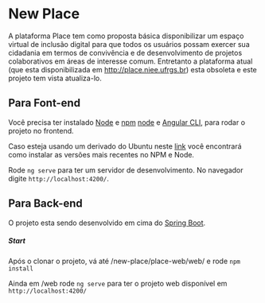 # New Place

A plataforma Place tem como proposta básica disponibilizar um espaço virtual de inclusão digital para que todos os usuários possam exercer sua cidadania em termos de convivência e de desenvolvimento de projetos colaborativos em áreas de interesse comum. Entretanto a plataforma atual (que esta disponibilizada em http://place.niee.ufrgs.br) esta obsoleta e este projeto tem vista atualiza-lo.

## Para Font-end

Você precisa ter instalado [Node](https://nodejs.org/) e [npm](https://www.npmjs.com/) [node](https://nodejs.org/en/) e [Angular CLI](https://github.com/angular/angular-cli), para rodar o projeto no frontend.

Caso esteja usando um derivado do Ubuntu neste [link](https://linuxize.com/post/how-to-install-node-js-on-ubuntu-18.04/) você encontrará como instalar as versões mais recentes no NPM e Node.

Rode `ng serve` para ter um servidor de desenvolvimento. No navegador digite `http://localhost:4200/`.

## Para Back-end

O projeto esta sendo desenvolvido em cima do [Spring Boot](https://spring.io/projects/spring-boot).

##### Start

Após o clonar o projeto, vá até /new-place/place-web/web/ e rode `npm install`

Ainda em /web rode `ng serve` para ter o projeto web disponível em `http://localhost:4200/`
